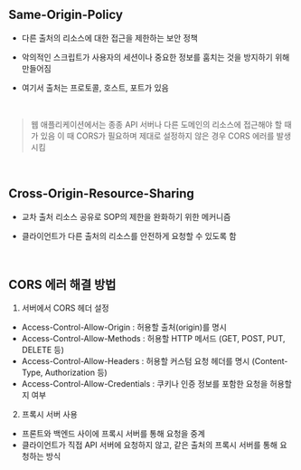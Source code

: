 ## Same-Origin-Policy

- 다른 출처의 리소스에 대한 접근을 제한하는 보안 정책

- 악의적인 스크립트가 사용자의 세션이나 중요한 정보를 훔치는 것을 방지하기 위해 만들어짐

- 여기서 출처는 프로토콜, 호스트, 포트가 있음

<br/>

> 웹 애플리케이션에서는 종종 API 서버나 다른 도메인의 리소스에 접근해야 할 때가 있음
> 이 때 CORS가 필요하며 제대로 설정하지 않은 경우 CORS 에러를 발생시킴

<br/>

## Cross-Origin-Resource-Sharing

- 교차 출처 리소스 공유로 SOP의 제한을 완화하기 위한 메커니즘

- 클라이언트가 다른 출처의 리소스를 안전하게 요청할 수 있도록 함

<br/>

## CORS 에러 해결 방법

1. 서버에서 CORS 헤더 설정

- Access-Control-Allow-Origin : 허용할 출처(origin)를 명시
- Access-Control-Allow-Methods : 허용할 HTTP 메서드 (GET, POST, PUT, DELETE 등)
- Access-Control-Allow-Headers : 허용할 커스텀 요청 헤더를 명시 (Content-Type, Authorization 등)
- Access-Control-Allow-Credentials : 쿠키나 인증 정보를 포함한 요청을 허용할지 여부

2. 프록시 서버 사용

- 프론트와 백엔드 사이에 프록시 서버를 통해 요청을 중계
- 클라이언트가 직접 API 서버에 요청하지 않고, 같은 출처의 프록시 서버를 통해 요청하는 방식

